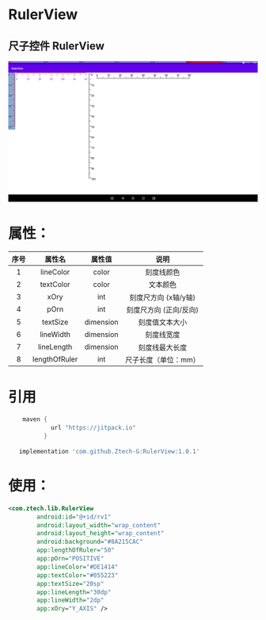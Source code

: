 # RulerView
尺子控件 RulerView
---
![FourStylesOfRuler](https://github.com/Ztech-G/RulerView/blob/master/screenshot/Four_styles_of_ruler.png)
# 属性：
|序号|  属性名   | 属性值  | 说明 |
|:--:|  :----:  | :----: | :--------: |
|1| lineColor  | color | 刻度线颜色|
|2| textColor  | color | 文本颜色|
|3| xOry| int | 刻度尺方向 (x轴/y轴)|
|4| pOrn| int | 刻度尺方向 (正向/反向)|
|5| textSize| dimension | 刻度值文本大小|
|6| lineWidth| dimension | 刻度线宽度|
|7| lineLength| dimension | 刻度线最大长度|
|8| lengthOfRuler| int | 尺子长度（单位：mm）|
# 引用
```gradle
    maven {
            url "https://jitpack.io"
          }
```
```gradle
   implementation 'com.github.Ztech-G:RulerView:1.0.1'
```
# 使用：
```xml
<com.ztech.lib.RulerView
        android:id="@+id/rv1"
        android:layout_width="wrap_content"
        android:layout_height="wrap_content"
        android:background="#8A215CAC"
        app:lengthOfRuler="50"
        app:pOrn="POSITIVE"
        app:lineColor="#DE1414"
        app:textColor="#055223"
        app:textSize="20sp"
        app:lineLength="30dp"
        app:lineWidth="2dp"
        app:xOry="Y_AXIS" />
```